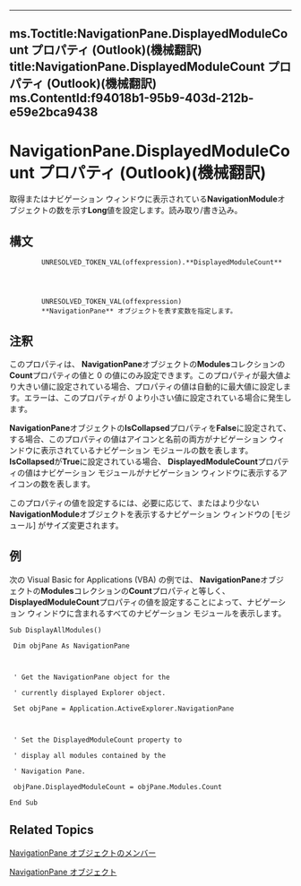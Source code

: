 

---
ms.Toctitle:NavigationPane.DisplayedModuleCount プロパティ (Outlook)(機械翻訳)
title:NavigationPane.DisplayedModuleCount プロパティ (Outlook)(機械翻訳)
ms.ContentId:f94018b1-95b9-403d-212b-e59e2bca9438
---
# NavigationPane.DisplayedModuleCount プロパティ (Outlook)(機械翻訳)




取得またはナビゲーション ウィンドウに表示されている**NavigationModule**オブジェクトの数を示す**Long**値を設定します。読み取り/書き込み。

## 構文

            UNRESOLVED_TOKEN_VAL(offexpression).**DisplayedModuleCount**




            UNRESOLVED_TOKEN_VAL(offexpression)
            **NavigationPane** オブジェクトを表す変数を指定します。



## 注釈
このプロパティは、 **NavigationPane**オブジェクトの**Modules**コレクションの**Count**プロパティの値と 0 の値にのみ設定できます。このプロパティが最大値より大きい値に設定されている場合、プロパティの値は自動的に最大値に設定します。エラーは、このプロパティが 0 より小さい値に設定されている場合に発生します。



**NavigationPane**オブジェクトの**IsCollapsed**プロパティを**False**に設定されて、する場合、このプロパティの値はアイコンと名前の両方がナビゲーション ウィンドウに表示されているナビゲーション モジュールの数を表します。**IsCollapsed**が**True**に設定されている場合、 **DisplayedModuleCount**プロパティの値はナビゲーション モジュールがナビゲーション ウィンドウに表示するアイコンの数を表します。



このプロパティの値を設定するには、必要に応じて、またはより少ない**NavigationModule**オブジェクトを表示するナビゲーション ウィンドウの [モジュール] がサイズ変更されます。



## 例
次の Visual Basic for Applications (VBA) の例では、 **NavigationPane**オブジェクトの**Modules**コレクションの**Count**プロパティと等しく、 **DisplayedModuleCount**プロパティの値を設定することによって、ナビゲーション ウィンドウに含まれるすべてのナビゲーション モジュールを表示します。

```sourcecode
Sub DisplayAllModules() 
 
 Dim objPane As NavigationPane 
 
 
 
 ' Get the NavigationPane object for the 
 
 ' currently displayed Explorer object. 
 
 Set objPane = Application.ActiveExplorer.NavigationPane 
 
 
 
 ' Set the DisplayedModuleCount property to 
 
 ' display all modules contained by the 
 
 ' Navigation Pane. 
 
 objPane.DisplayedModuleCount = objPane.Modules.Count 
 
End Sub
```




## Related Topics

[NavigationPane オブジェクトのメンバー](51660711-1940-cc66-d536-83b86ea25897.md)

[NavigationPane オブジェクト](b6538c72-6115-99fc-c926-e0532a747823.md)




